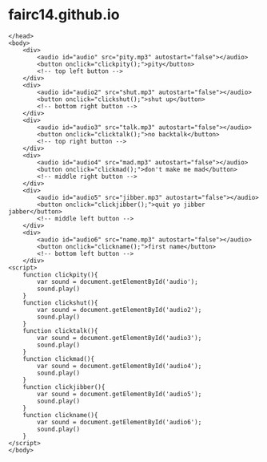 # fairc14.github.io

<html>
	<head>
		
	</head>
	<body>
		<div>
			<audio id="audio" src="pity.mp3" autostart="false"></audio>
			<button onclick="clickpity();">pity</button>
			<!-- top left button -->
		</div>
		<div>
			<audio id="audio2" src="shut.mp3" autostart="false"></audio>
			<button onclick="clickshut();">shut up</button>
			<!-- bottom right button -->
		</div>
		<div>
			<audio id="audio3" src="talk.mp3" autostart="false"></audio>
			<button onclick="clicktalk();">no backtalk</button>
			<!-- top right button -->
		</div>
		<div>
			<audio id="audio4" src="mad.mp3" autostart="false"></audio>
			<button onclick="clickmad();">don't make me mad</button>
			<!-- middle right button -->
		</div>
		<div>
			<audio id="audio5" src="jibber.mp3" autostart="false"></audio>
			<button onclick="clickjibber();">quit yo jibber jabber</button>
			<!-- middle left button -->
		</div>
		<div>
			<audio id="audio6" src="name.mp3" autostart="false"></audio>
			<button onclick="clickname();">first name</button>
			<!-- bottom left button -->
		</div>
	<script>
		function clickpity(){
			var sound = document.getElementById('audio');
			sound.play()
		}
		function clickshut(){
			var sound = document.getElementById('audio2');
			sound.play()
		}
		function clicktalk(){
			var sound = document.getElementById('audio3');
			sound.play()
		}
		function clickmad(){
			var sound = document.getElementById('audio4');
			sound.play()
		}
		function clickjibber(){
			var sound = document.getElementById('audio5');
			sound.play()
		}
		function clickname(){
			var sound = document.getElementById('audio6');
			sound.play()
		}
	</script>
	</body>

</html>
